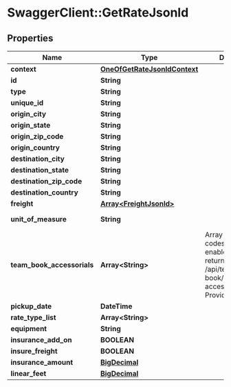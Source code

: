 # SwaggerClient::GetRateJsonld

## Properties
Name | Type | Description | Notes
------------ | ------------- | ------------- | -------------
**context** | [**OneOfGetRateJsonldContext**](OneOfGetRateJsonldContext.md) |  | [optional] 
**id** | **String** |  | [optional] 
**type** | **String** |  | [optional] 
**unique_id** | **String** |  | [optional] 
**origin_city** | **String** |  | 
**origin_state** | **String** |  | 
**origin_zip_code** | **String** |  | 
**origin_country** | **String** |  | 
**destination_city** | **String** |  | 
**destination_state** | **String** |  | 
**destination_zip_code** | **String** |  | 
**destination_country** | **String** |  | 
**freight** | [**Array&lt;FreightJsonld&gt;**](FreightJsonld.md) |  | 
**unit_of_measure** | **String** |  | [default to &#x27;US&#x27;]
**team_book_accessorials** | **Array&lt;String&gt;** | Array of accessorial codes. Refer to enabledAccessorials returned in /api/team-book/get-accessorials. Provide the code. | [optional] 
**pickup_date** | **DateTime** |  | [optional] 
**rate_type_list** | **Array&lt;String&gt;** |  | [optional] 
**equipment** | **String** |  | [optional] 
**insurance_add_on** | **BOOLEAN** |  | [optional] 
**insure_freight** | **BOOLEAN** |  | [optional] 
**insurance_amount** | [**BigDecimal**](BigDecimal.md) |  | [optional] 
**linear_feet** | [**BigDecimal**](BigDecimal.md) |  | [optional] 

